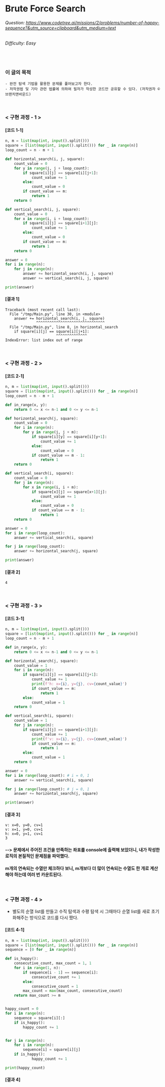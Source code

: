 # Brute Force Search
###### Question: https://www.codetree.ai/missions/2/problems/number-of-happy-sequence?&utm_source=clipboard&utm_medium=text
###### Difficulty: Easy
<br/>

### 이 글의 목적
    - 완전 탐색 기법을 활용한 문제를 풀어보고자 한다.
    - 저작권법 및 기타 관련 법률에 의하여 필자가 작성한 코드만 공유할 수 있다. (저작권자 © 브랜치앤바운드)
<br/>

### < 구현 과정 - 1 >

#### [코드 1-1]
```python
n, m = list(map(int, input().split()))
square = [list(map(int, input().split())) for _ in range(n)]
loop_count = n - m + 1

def horizontal_search(i, j, square):
    count_value = 0
    for y in range(j, j + loop_count):
        if square[i][j] == square[i][j+1]:
            count_value += 1
        else:
            count_value = 0
        if count_value == m:
            return 1
    return 0

def vertical_search(i, j, square):
    count_value = 0
    for x in range(i, i + loop_count):
        if square[i][j] == square[i+1][j]:
            count_value += 1
        else:
            count_value = 0
        if count_value == m:
            return 1
    return 0

answer = 0
for i in range(n):
    for j in range(n):
        answer += horizontal_search(i, j, square)
        answer += vertical_search(i, j, square)

print(answer)
```
#### [결과 1]
```plaintext
Traceback (most recent call last):
  File "/tmp/Main.py", line 30, in <module>
    answer += horizontal_search(i, j, square)
              ^^^^^^^^^^^^^^^^^^^^^^^^^^^^^^^
  File "/tmp/Main.py", line 8, in horizontal_search
    if square[i][j] == square[i][j+1]:
                       ^^^^^^^^^^^^^^
IndexError: list index out of range
```
<br/>

### < 구현 과정 - 2 >

#### [코드 2-1]
```python
n, m = list(map(int, input().split()))
square = [list(map(int, input().split())) for _ in range(n)]
loop_count = n - m + 1

def in_range(x, y):
    return 0 <= x <= n-1 and 0 <= y <= n-1

def horizontal_search(j, square):
    count_value = 0
    for i in range(n):
        for y in range(j, j + m):
            if square[i][y] == square[i][y+1]:
                count_value += 1
            else:
                count_value = 0
            if count_value == m - 1:
                return 1
    return 0

def vertical_search(i, square):
    count_value = 0
    for j in range(n):
        for x in range(i, i + m):
            if square[x][j] == square[x+1][j]:
                count_value += 1
            else:
                count_value = 0
            if count_value == m - 1:
                return 1
    return 0

answer = 0
for i in range(loop_count):
    answer += vertical_search(i, square)

for j in range(loop_count):
    answer += horizontal_search(j, square)

print(answer)
```
#### [결과 2]
```plaintext
4
```
<br/>

### < 구현 과정 - 3 >

#### [코드 3-1]
```python
n, m = list(map(int, input().split()))
square = [list(map(int, input().split())) for _ in range(n)]
loop_count = n - m + 1

def in_range(x, y):
    return 0 <= x <= n-1 and 0 <= y <= n-1

def horizontal_search(j, square):
    count_value = 1
    for i in range(n):
        if square[i][j] == square[i][j+1]:
            count_value += 1
            print(f'h: x={i}, y={j}, cv={count_value}')
            if count_value == m:
                return 1
        else:
            count_value = 1
    return 0

def vertical_search(i, square):
    count_value = 1
    for j in range(n):
        if square[i][j] == square[i+1][j]:
            count_value += 1
            print(f'v: x={i}, y={j}, cv={count_value}')
            if count_value == m:
                return 1
        else:
            count_value = 1
    return 0

answer = 0
for i in range(loop_count): # i = 0, 1
    answer += vertical_search(i, square)

for j in range(loop_count): # j = 0, 1
    answer += horizontal_search(j, square)

print(answer)
```
#### [결과 3]
```plaintext
v: x=0, y=0, cv=1
v: x=1, y=0, cv=1
h: x=0, y=1, cv=1
3
```
#### --> 문제에서 주어진 조건을 만족하는 좌표를 console에 출력해 보았더니, 내가 작성한 로직의 본질적인 문제점을 파악했다.
#### m개의 연속되는 수열만 체크하다 보니, m개보다 더 많이 연속되는 수열도 한 개로 계산해야 하는데 여러 번 카운트된다.
<br/>

### < 구현 과정 - 4 >
- 별도의 순열 list를 만들고 수직 탐색과 수평 탐색 시 그때마다 순열 list를 새로 초기화해주는 방식으로 코드를 다시 짰다.
#### [코드 4-1]
```python
n, m = list(map(int, input().split()))
square = [list(map(int, input().split())) for _ in range(n)]
sequence = [0 for _ in range(n)]

def is_happy():
    consecutive_count, max_count = 1, 1
    for i in range(1, n):
        if sequence[i - 1] == sequence[i]:
            consecutive_count += 1
        else:
            consecutive_count = 1
        max_count = max(max_count, consecutive_count)
    return max_count >= m


happy_count = 0
for i in range(n):
    sequence = square[i][:]
    if is_happy():
        happy_count += 1


for j in range(n):
    for i in range(n):
        sequence[i] = square[i][j]
    if is_happy():
            happy_count += 1

print(happy_count)
```
#### [결과 4]
```plaintext
